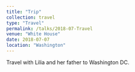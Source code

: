 ```yaml
---
title: "Trip"
collection: travel
type: "Travel"
permalink: /talks/2018-07-Travel
venue: "White House"
date: 2018-07-07
location: "Washington"
---
```


Travel with Lilia and her father to Washington DC.
